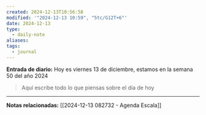 ```yaml
---
created: 2024-12-13T10:56:58
modified: '"2024-12-13 10:59", "5tc/G12T+6"'
date: 2024-12-13
type:
  - daily-note
aliases: 
tags:
  - journal
---
```

**Entrada de diario:** 
Hoy es viernes 13 de diciembre, estamos en la semana 50 del año 2024

> Aquí escribe todo lo que piensas sobre el día de hoy

----
**Notas relacionadas:**
[[2024-12-13 082732 - Agenda Escala]]
